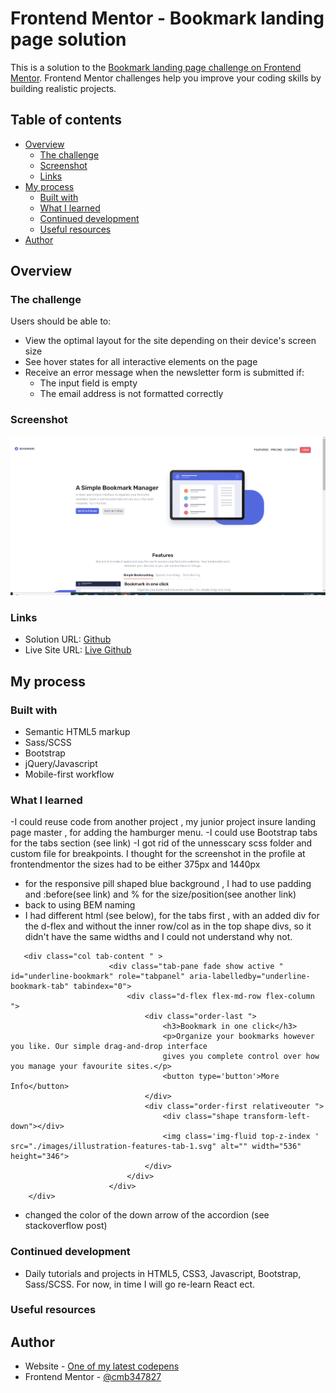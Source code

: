 # Frontend Mentor - Bookmark landing page solution

This is a solution to the [Bookmark landing page challenge on Frontend Mentor](https://www.frontendmentor.io/challenges/bookmark-landing-page-5d0b588a9edda32581d29158). Frontend Mentor challenges help you improve your coding skills by building realistic projects. 

## Table of contents

- [Overview](#overview)
  - [The challenge](#the-challenge)
  - [Screenshot](#screenshot)
  - [Links](#links)
- [My process](#my-process)
  - [Built with](#built-with)
  - [What I learned](#what-i-learned)
  - [Continued development](#continued-development)
  - [Useful resources](#useful-resources)
- [Author](#author)

## Overview

### The challenge

Users should be able to:

- View the optimal layout for the site depending on their device's screen size
- See hover states for all interactive elements on the page
- Receive an error message when the newsletter form is submitted if:
  - The input field is empty
  - The email address is not formatted correctly

### Screenshot

![screenshot](./images/screenshot.PNG "screenshot")

### Links

- Solution URL: [Github]()
- Live Site URL: [Live Github]()

## My process

### Built with

- Semantic HTML5 markup
- Sass/SCSS
- Bootstrap
- jQuery/Javascript
- Mobile-first workflow


### What I learned
  
  -I could reuse code from another project , my junior project insure landing page master , for adding the hamburger menu.
  -I could use Bootstrap tabs for the tabs section (see link)
  -I got rid of the unnesscary scss folder and custom file for breakpoints. I thought for the screenshot in the profile at frontendmentor the sizes had to be either 375px and 1440px
  - for the responsive pill shaped blue background , I had to use padding and :before(see link) 
    and % for the size/position(see another link)
  - back to using BEM naming
  - I had different html (see below), for the tabs first , with an added div for the d-flex and without the inner row/col as in the top shape divs, so it didn't have the same widths and I could not understand why not. 
  ```
     <div class="col tab-content " >
                        <div class="tab-pane fade show active " id="underline-bookmark" role="tabpanel" aria-labelledby="underline-bookmark-tab" tabindex="0">
                            <div class="d-flex flex-md-row flex-column ">
                                <div class="order-last ">
                                    <h3>Bookmark in one click</h3>
                                    <p>Organize your bookmarks however you like. Our simple drag-and-drop interface 
                                    gives you complete control over how you manage your favourite sites.</p>
                                    <button type='button'>More Info</button>
                                </div>
                                <div class="order-first relativeouter ">
                                    <div class="shape transform-left-down"></div>
                                    <img class='img-fluid top-z-index ' src="./images/illustration-features-tab-1.svg" alt="" width="536" height="346">
                                </div>
                            </div>
                        </div>
      </div>
  ```
  - changed the color of the down arrow of the accordion (see stackoverflow post)

### Continued development

- Daily tutorials and projects in HTML5, CSS3, Javascript, Bootstrap, Sass/SCSS. For now, in time I will go re-learn React ect.

### Useful resources


## Author

- Website - [One of my latest codepens](https://codepen.io/cynthiab72/pen/oNybYON)
- Frontend Mentor - [@cmb347827](https://www.frontendmentor.io/profile/cmb347827)

